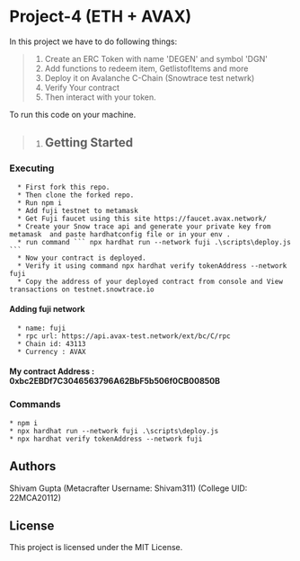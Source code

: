 # Project-4 (ETH + AVAX)

In this project we have to do following things:

> 1. Create an ERC Token with name 'DEGEN' and symbol 'DGN'
> 2. Add functions to redeem item, GetlistofItems and more
> 3. Deploy it on Avalanche C-Chain (Snowtrace test netwrk)
> 4. Verify Your contract
> 5. Then interact with your token.

To run this code on your machine.

> 1. ## Getting Started
### Executing
      * First fork this repo.
      * Then clone the forked repo.
      * Run npm i
      * Add fuji testnet to metamask
      * Get Fuji faucet using this site https://faucet.avax.network/
      * Create your Snow trace api and generate your private key from metamask  and paste hardhatconfig file or in your env .
      * run command ``` npx hardhat run --network fuji .\scripts\deploy.js ```
      * Now your contract is deployed.
      * Verify it using command npx hardhat verify tokenAddress --network fuji
      * Copy the address of your deployed contract from console and View transactions on testnet.snowtrace.io

#### Adding fuji network
      * name: fuji
      * rpc url: https://api.avax-test.network/ext/bc/C/rpc
      * Chain id: 43113
      * Currency : AVAX

#### My contract Address : 0xbc2EBDf7C3046563796A62BbF5b506f0CB00850B

### Commands
    * npm i
    * npx hardhat run --network fuji .\scripts\deploy.js
    * npx hardhat verify tokenAddress --network fuji


## Authors
Shivam Gupta (Metacrafter Username: Shivam311) (College UID: 22MCA20112)

## License
This project is licensed under the MIT License.
